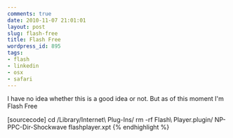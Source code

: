 ```yaml
---
comments: true
date: 2010-11-07 21:01:01
layout: post
slug: flash-free
title: Flash Free
wordpress_id: 895
tags:
- flash
- linkedin
- osx
- safari
---
```


I have no idea whether this is a good idea or not. But as of this moment I'm Flash Free

[sourcecode]
cd /Library/Internet\ Plug-Ins/
rm -rf Flash\ Player.plugin/ NP-PPC-Dir-Shockwave flashplayer.xpt
{% endhighlight %}

